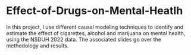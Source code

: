 # Effect-of-Drugs-on-Mental-Heatlh
In this project, I use different causal modeling techniques to identify and estimate the effect of cigarettes, alcohol and marijuana on mental health, using the NSDUH 2022 data. The associated slides go over the methodology and results.
